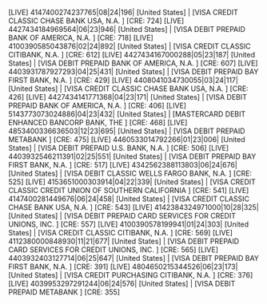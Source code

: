 [LIVE] 4147400274237765|08|24|196| [United States] | [VISA CREDIT CLASSIC CHASE BANK USA, N.A. ] [CRE: 724]
[LIVE] 4427434184969564|06|23|946| [United States] | [VISA DEBIT PREPAID BANK OF AMERICA, N.A. ] [CRE: 718]
[LIVE] 4100390585043876|02|24|892| [United States] | [VISA CREDIT CLASSIC CITIBANK, N.A. ] [CRE: 612]
[LIVE] 4427434167000288|05|23|187| [United States] | [VISA DEBIT PREPAID BANK OF AMERICA, N.A. ] [CRE: 607]
[LIVE] 4403931787927293|04|25|431| [United States] | [VISA DEBIT PREPAID BAY FIRST BANK, N.A. ] [CRE: 429]
[LIVE] 4408041034730055|03|24|117| [United States] | [VISA CREDIT CLASSIC CHASE BANK USA, N.A. ] [CRE: 426]
[LIVE] 4427434141771368|04|23|171| [United States] | [VISA DEBIT PREPAID BANK OF AMERICA, N.A. ] [CRE: 406]
[LIVE] 5143773073024886|04|23|432| [United States] | [MASTERCARD DEBIT ENHANCED BANCORP BANK, THE ] [CRE: 468]
[LIVE] 4853400336636503|12|23|695| [United States] | [VISA DEBIT PREPAID METABANK ] [CRE: 475]
[LIVE] 4460533014792266|01|23|006| [United States] | [VISA DEBIT PREPAID U.S. BANK, N.A. ] [CRE: 506]
[LIVE] 4403932546211391|02|25|551| [United States] | [VISA DEBIT PREPAID BAY FIRST BANK, N.A. ] [CRE: 517]
[LIVE] 4342562388113803|06|24|676| [United States] | [VISA DEBIT CLASSIC WELLS FARGO BANK, N.A. ] [CRE: 525]
[LIVE] 4153651000303914|04|22|339| [United States] | [VISA CREDIT CLASSIC CREDIT UNION OF SOUTHERN CALIFORNIA ] [CRE: 541]
[LIVE] 4147400281449676|06|24|458| [United States] | [VISA CREDIT CLASSIC CHASE BANK USA, N.A. ] [CRE: 543]
[LIVE] 4142384324971000|10|28|325| [United States] | [VISA DEBIT PREPAID CARD SERVICES FOR CREDIT UNIONS, INC. ] [CRE: 557]
[LIVE] 4100390578199941|01|24|303| [United States] | [VISA CREDIT CLASSIC CITIBANK, N.A. ] [CRE: 569]
[LIVE] 4112380000848930|11|21|677| [United States] | [VISA DEBIT PREPAID CARD SERVICES FOR CREDIT UNIONS, INC. ] [CRE: 565]
[LIVE] 4403932403127714|06|25|647| [United States] | [VISA DEBIT PREPAID BAY FIRST BANK, N.A. ] [CRE: 391]
[LIVE] 4804650215344526|06|23|173| [United States] | [VISA CREDIT PURCHASING CITIBANK, N.A. ] [CRE: 376]
[LIVE] 4039953297291244|06|24|576| [United States] | [VISA DEBIT PREPAID METABANK ] [CRE: 355]
